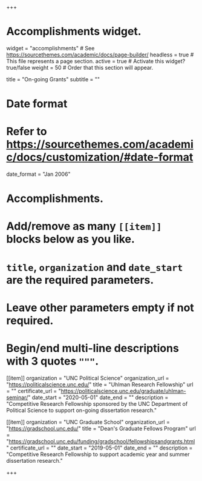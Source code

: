 +++
# Accomplishments widget.
widget = "accomplishments"  # See https://sourcethemes.com/academic/docs/page-builder/
headless = true  # This file represents a page section.
active = true  # Activate this widget? true/false
weight = 50  # Order that this section will appear.

title = "On-going Grants"
subtitle = ""

# Date format
#   Refer to https://sourcethemes.com/academic/docs/customization/#date-format
date_format = "Jan 2006"

# Accomplishments.
#   Add/remove as many `[[item]]` blocks below as you like.
#   `title`, `organization` and `date_start` are the required parameters.
#   Leave other parameters empty if not required.
#   Begin/end multi-line descriptions with 3 quotes `"""`.

[[item]]
  organization = "UNC Political Science"
  organization_url = "https://politicalscience.unc.edu/"
  title = "Uhlman Research Fellowship"
  url = ""
  certificate_url = "https://politicalscience.unc.edu/graduate/uhlman-seminar/"
  date_start = "2020-05-01"
  date_end = ""
  description = "Competitive Research Fellowship sponsored by the UNC Department of Political Science to support on-going dissertation research."

[[item]]
  organization = "UNC Graduate School"
  organization_url = "https://gradschool.unc.edu/"
  title = "Dean's Graduate Fellows Program"
  url = "https://gradschool.unc.edu/funding/gradschool/fellowshipsandgrants.html"
  certificate_url = ""
  date_start = "2019-05-01"
  date_end = ""
  description = "Competitive Research Fellowship to support academic year and summer dissertation research."

+++
